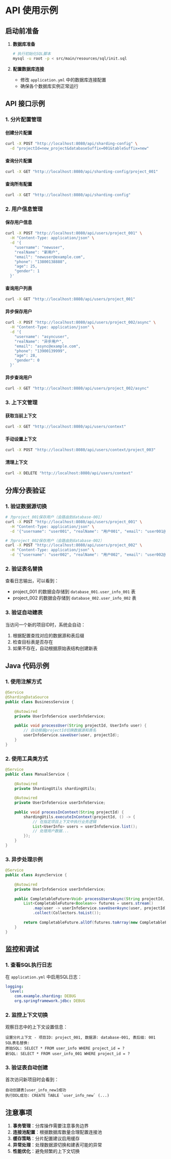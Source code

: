 # API 使用示例

## 启动前准备

1. **数据库准备**
   ```bash
   # 执行初始化SQL脚本
   mysql -u root -p < src/main/resources/sql/init.sql
   ```

2. **配置数据库连接**
   - 修改 `application.yml` 中的数据库连接配置
   - 确保各个数据库实例正常运行

## API 接口示例

### 1. 分片配置管理

#### 创建分片配置
```bash
curl -X POST "http://localhost:8080/api/sharding-config" \
  -d "projectId=new_project&databaseSuffix=001&tableSuffix=new"
```

#### 查询分片配置
```bash
curl -X GET "http://localhost:8080/api/sharding-config/project_001"
```

#### 查询所有配置
```bash
curl -X GET "http://localhost:8080/api/sharding-config"
```

### 2. 用户信息管理

#### 保存用户信息
```bash
curl -X POST "http://localhost:8080/api/users/project_001" \
  -H "Content-Type: application/json" \
  -d '{
    "username": "newuser",
    "realName": "新用户",
    "email": "newuser@example.com",
    "phone": "13800138888",
    "age": 25,
    "gender": 1
  }'
```

#### 查询用户列表
```bash
curl -X GET "http://localhost:8080/api/users/project_001"
```

#### 异步保存用户
```bash
curl -X POST "http://localhost:8080/api/users/project_002/async" \
  -H "Content-Type: application/json" \
  -d '{
    "username": "asyncuser",
    "realName": "异步用户",
    "email": "async@example.com",
    "phone": "13900139999",
    "age": 28,
    "gender": 0
  }'
```

#### 异步查询用户
```bash
curl -X GET "http://localhost:8080/api/users/project_002/async"
```

### 3. 上下文管理

#### 获取当前上下文
```bash
curl -X GET "http://localhost:8080/api/users/context"
```

#### 手动设置上下文
```bash
curl -X POST "http://localhost:8080/api/users/context/project_003"
```

#### 清理上下文
```bash
curl -X DELETE "http://localhost:8080/api/users/context"
```

## 分库分表验证

### 1. 验证数据源切换

```bash
# 为project_001保存用户（会路由到database-001）
curl -X POST "http://localhost:8080/api/users/project_001" \
  -H "Content-Type: application/json" \
  -d '{"username": "user001", "realName": "用户001", "email": "user001@test.com"}'

# 为project_002保存用户（会路由到database-002）
curl -X POST "http://localhost:8080/api/users/project_002" \
  -H "Content-Type: application/json" \
  -d '{"username": "user002", "realName": "用户002", "email": "user002@test.com"}'
```

### 2. 验证表名替换

查看日志输出，可以看到：
- project_001 的数据会存储到 `database_001.user_info_001` 表
- project_002 的数据会存储到 `database_002.user_info_002` 表

### 3. 验证自动建表

当访问一个新的项目ID时，系统会自动：
1. 根据配置查找对应的数据源和表后缀
2. 检查目标表是否存在
3. 如果不存在，自动根据原始表结构创建新表

## Java 代码示例

### 1. 使用注解方式

```java
@Service
@ShardingDataSource
public class BusinessService {
    
    @Autowired
    private UserInfoService userInfoService;
    
    public void processUser(String projectId, UserInfo user) {
        // 自动根据projectId切换数据源和表名
        userInfoService.saveUser(user, projectId);
    }
}
```

### 2. 使用工具类方式

```java
@Service
public class ManualService {
    
    @Autowired
    private ShardingUtils shardingUtils;
    
    @Autowired
    private UserInfoService userInfoService;
    
    public void processInContext(String projectId) {
        shardingUtils.executeInContext(projectId, () -> {
            // 在指定项目上下文中执行业务逻辑
            List<UserInfo> users = userInfoService.list();
            // 处理用户数据...
        });
    }
}
```

### 3. 异步处理示例

```java
@Service
public class AsyncService {
    
    @Autowired
    private UserInfoService userInfoService;
    
    public CompletableFuture<Void> processUsersAsync(String projectId, List<UserInfo> users) {
        List<CompletableFuture<Boolean>> futures = users.stream()
            .map(user -> userInfoService.saveUserAsync(user, projectId))
            .collect(Collectors.toList());
            
        return CompletableFuture.allOf(futures.toArray(new CompletableFuture[0]));
    }
}
```

## 监控和调试

### 1. 查看SQL执行日志

在 `application.yml` 中启用SQL日志：
```yaml
logging:
  level:
    com.example.sharding: DEBUG
    org.springframework.jdbc: DEBUG
```

### 2. 监控上下文切换

观察日志中的上下文设置信息：
```
设置分片上下文 - 项目ID: project_001, 数据源: database-001, 表后缀: 001
SQL表名替换:
原始SQL: SELECT * FROM user_info WHERE project_id = ?
新SQL: SELECT * FROM user_info_001 WHERE project_id = ?
```

### 3. 验证表自动创建

首次访问新项目时会看到：
```
自动创建表[user_info_new]成功
执行DDL成功: CREATE TABLE `user_info_new` (...)
```

## 注意事项

1. **事务管理**：分库操作需要注意事务边界
2. **连接池配置**：根据数据库数量合理配置连接池
3. **缓存策略**：分片配置建议启用缓存
4. **异常处理**：处理数据源切换和建表可能的异常
5. **性能优化**：避免频繁的上下文切换